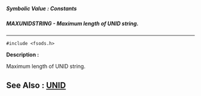 ##### Symbolic Value : Constants
##### MAXUNIDSTRING - Maximum length of UNID string.
---
```
#include <fsods.h>
```
**Description :**

Maximum length of UNID string.

**See Also :**
[UNID](/domino-c-api-docs/reference/Data/UNID)
---
